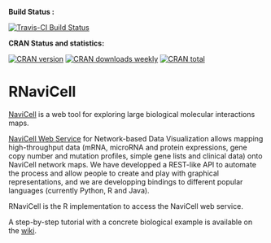 **Build Status :**

[![Travis-CI Build Status](https://travis-ci.org/sysbio-curie/RNaviCell.svg?branch=master)](https://travis-ci.org/sysbio-curie/RNaviCell)

**CRAN Status and statistics:** 

[![CRAN version](http://www.r-pkg.org/badges/version/RNaviCell)](http://www.r-pkg.org/badges/version/RNaviCell)
[![CRAN downloads weekly](http://cranlogs.r-pkg.org/badges/RNaviCell)](http://cran.rstudio.com/web/packages/RNaviCell/index.html)
[![CRAN total](http://cranlogs.r-pkg.org/badges/grand-total/RNaviCell)](http://cran.rstudio.com/web/packagesRNaviCell/index.html)

# RNaviCell

[NaviCell](https://navicell.curie.fr) is a web tool for exploring large biological molecular interactions maps.

[NaviCell Web Service](https://navicell.curie.fr/pages/nav_web_service.html) for
Network-based Data Visualization allows mapping high-throughput data (mRNA,
microRNA and protein expressions, gene copy number and mutation profiles,
simple gene lists and clinical data) onto NaviCell network maps. We have
developped a REST-like API  to automate the process and allow people to create
and play with graphical representations, and we are developping bindings to
different popular languages (currently Python, R and Java).

RNaviCell is the R implementation to access the NaviCell web service.

A step-by-step tutorial with a concrete biological example is available on the [wiki](https://github.com/eb00/RNaviCell/wiki/Tutorial).
